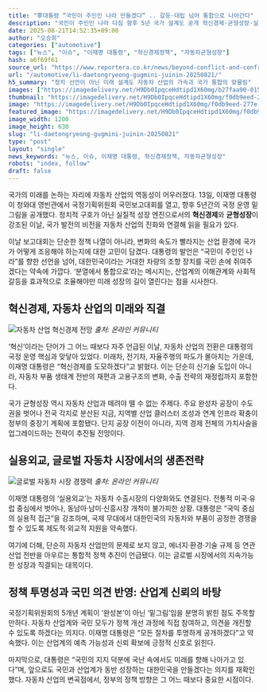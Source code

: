 ```yaml
---
title: "李대통령 “국민이 주인인 나라 만들겠다” .. 갈등·대립 넘어 통합으로 나아간다"
description: "국민이 주인인 나라 다짐 향후 5년 국가 설계도 공개 혁신경제·균형성장·실용외교 강조 ..."
date: 2025-08-21T14:52:35+09:00
author: "오승희"
categories: ["automotive"]
tags: ["뉴스", "이슈", "이재명 대통령", "혁신경제정책", "자동차균형성장"]
hash: a6f69f61
source_url: "https://www.reportera.co.kr/news/beyond-conflict-and-confrontation-integration/"
url: "/automotive/li-daetongryeong-gugmini-juinin-20250821/"
h5_summary: "정치 선언이 아닌 미래 설계도 자동차 산업의 가속과 국가 통합의 맞물림"
images: ["https://imagedelivery.net/H9Db0IpqceHdtipd1X60mg/b27faa90-0154-489f-c768-c5ba0f612400/public", "https://imagedelivery.net/H9Db0IpqceHdtipd1X60mg/e8173ef6-3966-4cb4-33a0-fdc8ac459600/public", "https://imagedelivery.net/H9Db0IpqceHdtipd1X60mg/f0db9eed-277e-4cf6-bc6c-9c19de1eaf00/public"]
thumbnail: "https://imagedelivery.net/H9Db0IpqceHdtipd1X60mg/f0db9eed-277e-4cf6-bc6c-9c19de1eaf00/public"
image: "https://imagedelivery.net/H9Db0IpqceHdtipd1X60mg/f0db9eed-277e-4cf6-bc6c-9c19de1eaf00/public"
featured_image: "https://imagedelivery.net/H9Db0IpqceHdtipd1X60mg/f0db9eed-277e-4cf6-bc6c-9c19de1eaf00/public"
image_width: 1200
image_height: 630
slug: "li-daetongryeong-gugmini-juinin-20250821"
type: "post"
layout: "single"
news_keywords: "뉴스, 이슈, 이재명 대통령, 혁신경제정책, 자동차균형성장"
robots: "index, follow"
draft: false
---
```


국가의 미래를 논하는 자리에 자동차 산업의 역동성이 어우러졌다. 13일, 이재명 대통령이 청와대 영빈관에서 국정기획위원회 국민보고대회를 열고, 향후 5년간의 국정 운영 밑그림을 공개했다. 정치적 구호가 아닌 실질적 성장 엔진으로서의 **혁신경제**와 **균형성장**이 강조된 이날, 국가 발전의 비전을 자동차 산업의 진화와 연결해 읽을 필요가 있다.

이날 보고대회는 단순한 정책 나열이 아니라, 변화의 속도가 빨라지는 산업 환경에 국가가 어떻게 조응해야 하는지에 대한 고민이 담겼다. 대통령의 발언은 “국민이 주인인 나라”를 향한 선언을 넘어, 대한민국이라는 거대한 차량의 조향 장치를 국민 손에 쥐여주겠다는 약속에 가깝다. ‘분열에서 통합으로’라는 메시지는, 산업계의 이해관계와 사회적 갈등을 효과적으로 조율해야만 미래 성장의 길이 열린다는 점을 시사한다.

## 혁신경제, 자동차 산업의 미래와 직결

![자동차 산업 혁신경제 전망](https://imagedelivery.net/H9Db0IpqceHdtipd1X60mg/b27faa90-0154-489f-c768-c5ba0f612400/public)
*출처: 온라인 커뮤니티*


‘혁신’이라는 단어가 그 어느 때보다 자주 언급된 이날, 자동차 산업의 전환은 대통령의 국정 운영 핵심과 맞닿아 있었다. 미래차, 전기차, 자율주행의 파도가 몰아치는 가운데, 이재명 대통령은 “혁신경제를 도모하겠다”고 밝혔다. 이는 단순히 신기술 도입이 아니라, 자동차 부품 생태계 전반의 재편과 고용구조의 변화, 수출 전략의 재정립까지 포함한다.

국가 균형성장 역시 자동차 산업과 떼려야 뗄 수 없는 주제다. 주요 완성차 공장이 수도권을 벗어나 전국 각지로 분산된 지금, 지역별 산업 클러스터 조성과 연계 인프라 확충이 정부의 중장기 계획에 포함됐다. 단지 공장 이전이 아니라, 지역 경제 전체의 가치사슬을 업그레이드하는 전략이 추진될 전망이다.

## 실용외교, 글로벌 자동차 시장에서의 생존전략

![글로벌 자동차 시장 경쟁력](https://imagedelivery.net/H9Db0IpqceHdtipd1X60mg/e8173ef6-3966-4cb4-33a0-fdc8ac459600/public)
*출처: 온라인 커뮤니티*


이재명 대통령의 ‘실용외교’는 자동차 수출시장의 다양화와도 연결된다. 전통적 미국·유럽 중심에서 벗어나, 동남아·남미·신흥시장 개척이 불가피한 상황. 대통령은 “국익 중심의 실용적 접근”을 강조하며, 국제 무대에서 대한민국의 자동차와 부품이 공정한 경쟁을 할 수 있도록 제도적·외교적 지원을 약속했다.

여기에 더해, 단순히 자동차 산업만의 문제로 보지 않고, 에너지·환경·기술 규제 등 연관 산업 전반을 아우르는 통합적 정책 추진이 언급됐다. 이는 글로벌 시장에서의 지속가능한 성장과 직결되는 대목이다.

## 정책 투명성과 국민 의견 반영: 산업계 신뢰의 바탕

국정기획위원회의 5개년 계획이 ‘완성본’이 아닌 ‘밑그림’임을 분명히 밝힌 점도 주목할 만하다. 자동차 산업계와 국민 모두가 정책 개선 과정에 직접 참여하고, 의견을 개진할 수 있도록 하겠다는 의지다. 이재명 대통령은 “모든 절차를 투명하게 공개하겠다”고 약속했다. 이는 산업계의 예측 가능성과 신뢰 확보에 긍정적 신호로 읽힌다.

마지막으로, 대통령은 “국민의 지지 덕분에 국난 속에서도 미래를 향해 나아가고 있다”며, 앞으로도 국민과 산업계가 동반 성장하는 대한민국을 만들겠다는 의지를 재확인했다. 자동차 산업의 변곡점에서, 정부의 정책 방향은 그 어느 때보다 중요한 시점이다.
